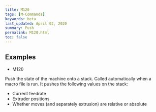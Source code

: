 ```yaml
---
title: M120
tags: [M-Commands] 
keywords: beta 
last_updated: April 02, 2020 
summary: Push 
permalink: M120.html
toc: false 
---
```



## Examples

* M120

Push the state of the machine onto a stack. Called automatically when a macro file is run. It pushes the following values on the stack:

* Current feedrate
* Extruder positions
* Whether moves (and separately extrusion) are relative or absolute


